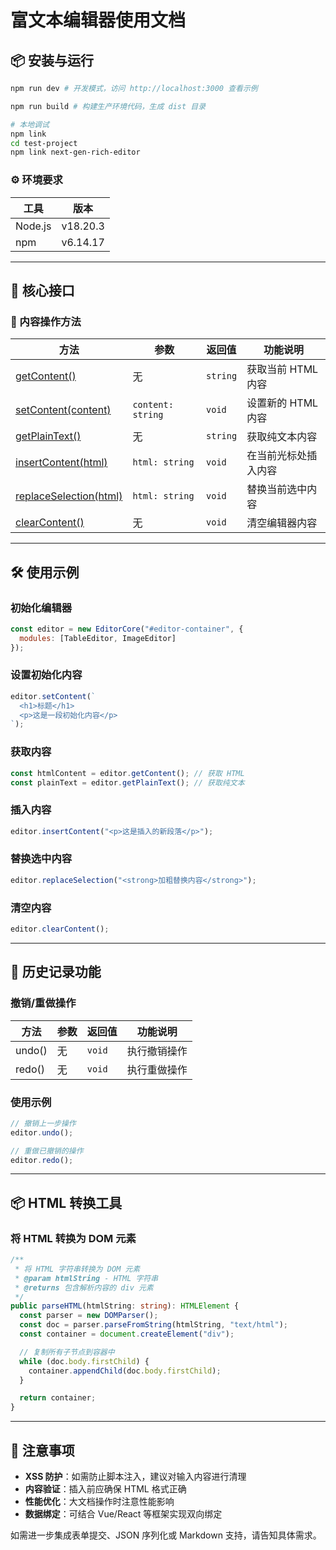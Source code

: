 # 富文本编辑器使用文档

## 📦 安装与运行

```bash
npm run dev # 开发模式，访问 http://localhost:3000 查看示例

npm run build # 构建生产环境代码，生成 dist 目录

# 本地调试
npm link
cd test-project
npm link next-gen-rich-editor
```

### ⚙️ 环境要求
| 工具 | 版本 |
|------|------|
| Node.js | v18.20.3 |
| npm | v6.14.17 |

---

## 🧩 核心接口

### 🔁 内容操作方法

| 方法 | 参数 | 返回值 | 功能说明 |
|------|------|--------|----------|
| [getContent()](file:///Users/huangshouqing/Desktop/代码/next-gen-rich-editor/src/js/core/EditorCore.ts#L491-L498) | 无 | `string` | 获取当前 HTML 内容 |
| [setContent(content)](file:///Users/huangshouqing/Desktop/代码/next-gen-rich-editor/src/js/core/EditorCore.ts#L504-L514) | `content: string` | `void` | 设置新的 HTML 内容 |
| [getPlainText()](file:///Users/huangshouqing/Desktop/代码/next-gen-rich-editor/src/js/core/EditorCore.ts#L519-L526) | 无 | `string` | 获取纯文本内容 |
| [insertContent(html)](file:///Users/huangshouqing/Desktop/代码/next-gen-rich-editor/src/js/core/EditorCore.ts#L532-L553) | `html: string` | `void` | 在当前光标处插入内容 |
| [replaceSelection(html)](file:///Users/huangshouqing/Desktop/代码/next-gen-rich-editor/src/js/core/EditorCore.ts#L559-L590) | `html: string` | `void` | 替换当前选中内容 |
| [clearContent()](file:///Users/huangshouqing/Desktop/代码/next-gen-rich-editor/src/js/core/EditorCore.ts#L613-L624) | 无 | `void` | 清空编辑器内容 |

---

## 🛠 使用示例

### 初始化编辑器
```javascript
const editor = new EditorCore("#editor-container", {
  modules: [TableEditor, ImageEditor]
});
```

### 设置初始化内容
```javascript
editor.setContent(`
  <h1>标题</h1>
  <p>这是一段初始化内容</p>
`);
```

### 获取内容
```javascript
const htmlContent = editor.getContent(); // 获取 HTML
const plainText = editor.getPlainText(); // 获取纯文本
```

### 插入内容
```javascript
editor.insertContent("<p>这是插入的新段落</p>");
```

### 替换选中内容
```javascript
editor.replaceSelection("<strong>加粗替换内容</strong>");
```

### 清空内容
```javascript
editor.clearContent();
```

---

## 🔄 历史记录功能

### 撤销/重做操作

| 方法 | 参数 | 返回值 | 功能说明 |
|------|------|--------|----------|
| undo() | 无 | `void` | 执行撤销操作 |
| redo() | 无 | `void` | 执行重做操作 |

### 使用示例

```javascript
// 撤销上一步操作
editor.undo();

// 重做已撤销的操作
editor.redo();
```

---

## 📦 HTML 转换工具

### 将 HTML 转换为 DOM 元素

```typescript
/**
 * 将 HTML 字符串转换为 DOM 元素
 * @param htmlString - HTML 字符串
 * @returns 包含解析内容的 div 元素
 */
public parseHTML(htmlString: string): HTMLElement {
  const parser = new DOMParser();
  const doc = parser.parseFromString(htmlString, "text/html");
  const container = document.createElement("div");

  // 复制所有子节点到容器中
  while (doc.body.firstChild) {
    container.appendChild(doc.body.firstChild);
  }

  return container;
}
```

---

## 📌 注意事项

- **XSS 防护**：如需防止脚本注入，建议对输入内容进行清理
- **内容验证**：插入前应确保 HTML 格式正确
- **性能优化**：大文档操作时注意性能影响
- **数据绑定**：可结合 Vue/React 等框架实现双向绑定

如需进一步集成表单提交、JSON 序列化或 Markdown 支持，请告知具体需求。